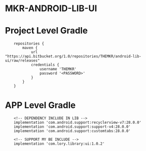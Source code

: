 # MKR-ANDROID-LIB-UI

#	Project Level Gradle
		repositories {
			maven {
				url "https://api.bitbucket.org/1.0/repositories/THEMKR/android-lib-ui/raw/releases"
				credentials {
					username 'THEMKR'
					password '<PASSWORD>'
				}
			}
		}

#	APP Level Gradle
		<!-- DEPENDENCY INCLUDE IN LIB -->
        implementation 'com.android.support:recyclerview-v7:28.0.0'
        implementation 'com.android.support:support-v4:28.0.0'
        implementation 'com.android.support:customtabs:28.0.0'
        
        <!-- SUPPORT MY BE INCLUDE -->
        implementation 'com.lory.library:ui:1.0.2'